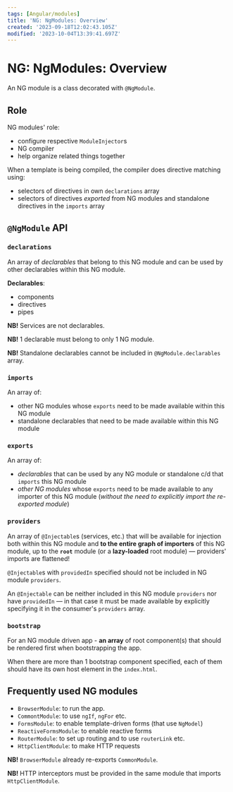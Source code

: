 ```yaml
---
tags: [Angular/modules]
title: 'NG: NgModules: Overview'
created: '2023-09-18T12:02:43.105Z'
modified: '2023-10-04T13:39:41.697Z'
---
```


# NG: NgModules: Overview

An NG module is a class decorated with `@NgModule`.


## Role

NG modules' role:
- configure respective `ModuleInjector`s
- NG compiler
- help organize related things together

When a template is being compiled, the compiler does directive matching using:
- selectors of directives in own `declarations` array
- selectors of directives _exported_ from NG modules and standalone directives in the `imports` array


## `@NgModule` API

### `declarations`

An array of _declarables_ that belong to this NG module and can be used by other declarables within this NG module.

**Declarables**:
- components
- directives
- pipes

**NB!** Services are not declarables.

**NB!** 1 declarable must belong to only 1 NG module.

**NB!** Standalone declarables cannot be included in `@NgModule.declarables` array.


### `imports`

An array of:
- other NG modules whose `exports` need to be made available within this NG module
- standalone declarables that need to be made available within this NG module


### `exports`

An array of:
- _declarables_ that can be used by any NG module or standalone c/d that `imports` this NG module
- _other NG modules_ whose `exports` need to be made available to any importer of this NG module (_without the need to explicitly import the re-exported module_)


### `providers`

An array of `@Injectable`s (services, etc.) that will be available for injection both within this NG module and **to the entire graph of importers** of this NG module, up to the **`root`** module (or a **lazy-loaded** root module) &mdash; providers' imports are flattened!

`@Injectable`s with `providedIn` specified should not be included in NG module `providers`.

An `@Injectable` can be neither included in this NG module `providers` nor have `providedIn` &mdash; in that case it must be made available by explicitly specifying it in the consumer's `providers` array.


### `bootstrap`

For an NG module driven app - **an array** of root component(s) that should be rendered first when bootstrapping the app.

When there are more than 1 bootstrap component specified, each of them should have its own host element in the `index.html`.


## Frequently used NG modules

- `BrowserModule`: to run the app.
- `CommontModule`: to use `ngIf`, `ngFor` etc.
- `FormsModule`: to enable template-driven forms (that use `NgModel`)
- `ReactiveFormsModule`: to enable reactive forms
- `RouterModule`: to set up routing and to use `routerLink` etc.
- `HttpClientModule`: to make HTTP requests

**NB!** `BrowserModule` already re-exports `CommonModule`.

**NB!** HTTP interceptors must be provided in the same module that imports `HttpClientModule`.

















